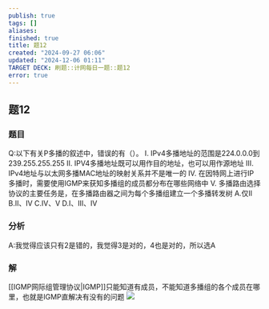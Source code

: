 ```yaml
---
publish: true
tags: []
aliases: 
finished: true
title: 题12
created: "2024-09-27 06:06"
updated: "2024-12-06 01:11"
TARGET DECK: 刷题::计网每日一题::题12
error: true
---
```

## 题12
### 题目
Q:以下有关P多播的叙述中，错误的有（）。
I. IPv4多播地址的范围是224.0.0.0到239.255.255.255
II. IPV4多播地址既可以用作目的地址，也可以用作源地址
III. IPv4地址与以太网多播MAC地址的映射关系并不是唯一的
IV. 在因特网上进行IP多播时，需要使用IGMP来获知多播组的成员都分布在哪些网络中
V. 多播路由选择协议的主要任务是，在多播路由器之间为每个多播组建立一个多播转发树
A.仅II
B.II、IV
C.IV、V
D.I、III、IV
### 分析
A:我觉得应该只有2是错的，我觉得3是对的，4也是对的，所以选A
### 解
[[IGMP网际组管理协议|IGMP]]只能知道有成员，不能知道多播组的各个成员在哪里，也就是IGMP直解决有没有的问题
![](https://img.hwenyi.live/202411190927522.webp)
